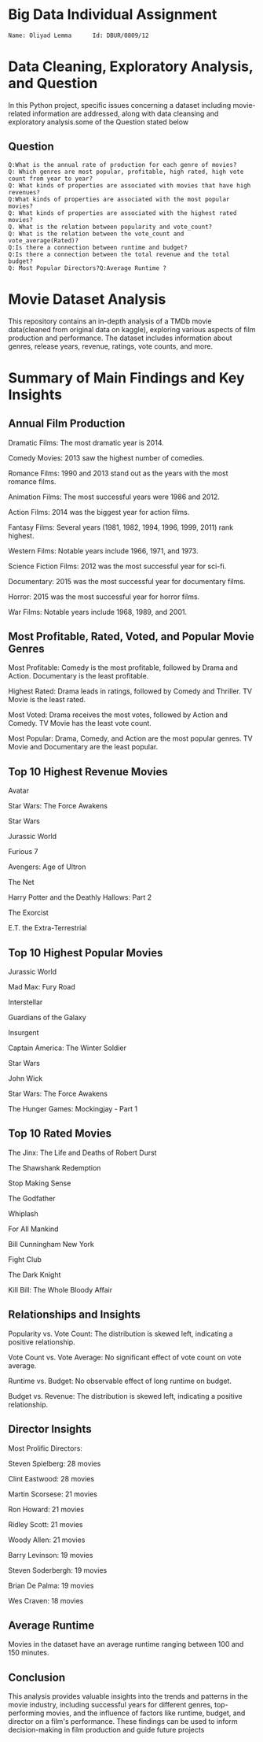 # Big Data Individual Assignment

``` Name: Oliyad Lemma      Id: DBUR/0809/12 ```
# Data Cleaning, Exploratory Analysis, and Question

In this Python project, specific issues concerning a dataset including movie-related information are addressed, along with data cleansing and exploratory analysis.some of the Question stated below

## Question
```
Q:What is the annual rate of production for each genre of movies?
Q: Which genres are most popular, profitable, high rated, high vote count from year to year?
Q: What kinds of properties are associated with movies that have high revenues?
Q:What kinds of properties are associated with the most popular movies?
Q: What kinds of properties are associated with the highest rated movies?
Q. What is the relation between popularity and vote_count?
Q: What is the relation between the vote_count and vote_average(Rated)?
Q:Is there a connection between runtime and budget?
Q:Is there a connection between the total revenue and the total budget?
Q: Most Popular Directors?Q:Average Runtime ?
```


# Movie Dataset Analysis

This repository contains an in-depth analysis of a  TMDb movie data(cleaned from original data on kaggle), exploring various aspects of film production and performance. 
The dataset includes information about genres, release years, revenue, ratings, vote counts, and more.

# Summary of Main Findings and Key Insights

## Annual Film Production

Dramatic Films: The most dramatic year is 2014.

Comedy Movies: 2013 saw the highest number of comedies.

Romance Films: 1990 and 2013 stand out as the years with the most romance films.

Animation Films: The most successful years were 1986 and 2012.

Action Films: 2014 was the biggest year for action films.

Fantasy Films: Several years (1981, 1982, 1994, 1996, 1999, 2011) rank highest.

Western Films: Notable years include 1966, 1971, and 1973.

Science Fiction Films: 2012 was the most successful year for sci-fi.

Documentary: 2015 was the most successful year for documentary films.

Horror: 2015 was the most successful year for horror films.

War Films: Notable years include 1968, 1989, and 2001.

## Most Profitable, Rated, Voted, and Popular Movie Genres

Most Profitable: Comedy is the most profitable, followed by Drama and Action. Documentary is the least profitable.

Highest Rated: Drama leads in ratings, followed by Comedy and Thriller. TV Movie is the least rated.

Most Voted: Drama receives the most votes, followed by Action and Comedy. TV Movie has the least vote count.

Most Popular: Drama, Comedy, and Action are the most popular genres. TV Movie and Documentary are the least popular.

## Top 10 Highest Revenue Movies

Avatar

Star Wars: The Force Awakens

Star Wars

Jurassic World

Furious 7

Avengers: Age of Ultron

The Net

Harry Potter and the Deathly Hallows: Part 2

The Exorcist

E.T. the Extra-Terrestrial

## Top 10 Highest Popular Movies

Jurassic World

Mad Max: Fury Road

Interstellar

Guardians of the Galaxy

Insurgent

Captain America: The Winter Soldier

Star Wars

John Wick

Star Wars: The Force Awakens

The Hunger Games: Mockingjay - Part 1

## Top 10 Rated Movies

The Jinx: The Life and Deaths of Robert Durst

The Shawshank Redemption

Stop Making Sense

The Godfather

Whiplash

For All Mankind

Bill Cunningham New York

Fight Club

The Dark Knight

Kill Bill: The Whole Bloody Affair

 ## Relationships and Insights
 
Popularity vs. Vote Count: The distribution is skewed left, indicating a positive relationship.

Vote Count vs. Vote Average: No significant effect of vote count on vote average.

Runtime vs. Budget: No observable effect of long runtime on budget.

Budget vs. Revenue: The distribution is skewed left, indicating a positive relationship.

 ## Director Insights
Most Prolific Directors:

Steven Spielberg: 28 movies

Clint Eastwood: 28 movies

Martin Scorsese: 21 movies

Ron Howard: 21 movies

Ridley Scott: 21 movies

Woody Allen: 21 movies

Barry Levinson: 19 movies

Steven Soderbergh: 19 movies

Brian De Palma: 19 movies

Wes Craven: 18 movies

 ## Average Runtime
 
Movies in the dataset have an average runtime ranging between 100 and 150 minutes.

## Conclusion
This analysis provides valuable insights into the trends and patterns in the movie industry, including successful years for different genres, top-performing movies, and the influence of factors like runtime, budget, and director on a film's performance. These findings can be used to inform decision-making in film production and guide future projects
